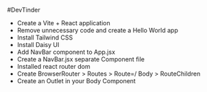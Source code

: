 #DevTinder
- Create a Vite + React application
- Remove unnecessary code and create a Hello World app
- Install Tailwind CSS
- Install Daisy UI
- Add NavBar component to App.jsx
- Create a NavBar.jsx separate Component file 
- Installed react router dom
- Create BrowserRouter > Routes > Route=/ Body > RouteChildren
- Create an Outlet in your Body Component


